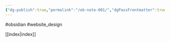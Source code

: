 ```yaml
---
{"dg-publish":true,"permalink":"/ob-note-001/","dgPassFrontmatter":true,"noteIcon":"","created":"2025-05-04T16:52:27.588+08:00","updated":"2025-05-04T18:15:11.601+08:00"}
---
```



#obsidian #website_design 


[[index\|index]]
